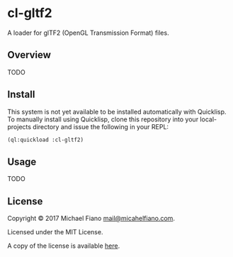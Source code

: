 # cl-gltf2

A loader for glTF2 (OpenGL Transmission Format) files.

## Overview

TODO

## Install

This system is not yet available to be installed automatically with Quicklisp.
To manually install using Quicklisp, clone this repository into your
local-projects directory and issue the following in your REPL:

```lisp
(ql:quickload :cl-gltf2)
```

## Usage

TODO

## License

Copyright © 2017 Michael Fiano <mail@micahelfiano.com>.

Licensed under the MIT License.

A copy of the license is available [here](LICENSE).

